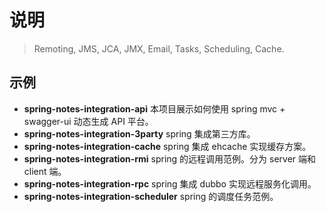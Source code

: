 # 说明

> Remoting, JMS, JCA, JMX, Email, Tasks, Scheduling, Cache.

## 示例

- **spring-notes-integration-api** 本项目展示如何使用 spring mvc + swagger-ui 动态生成 API 平台。
- **spring-notes-integration-3party** spring  集成第三方库。
- **spring-notes-integration-cache** spring  集成 ehcache 实现缓存方案。
- **spring-notes-integration-rmi** spring 的远程调用范例。分为 server 端和 client 端。
- **spring-notes-integration-rpc** spring 集成 dubbo 实现远程服务化调用。
- **spring-notes-integration-scheduler** spring 的调度任务范例。
